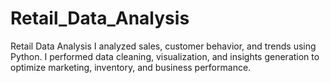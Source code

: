 # Retail_Data_Analysis
Retail Data Analysis  I analyzed sales, customer behavior, and trends using Python. I performed data cleaning, visualization, and insights generation to optimize marketing, inventory, and business performance.
